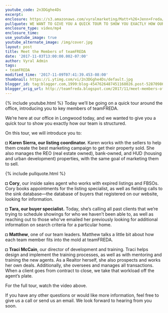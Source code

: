 ```yaml
---
youtube_code: 2n3DGghe4Ds
excerpt:
enclosure: https://s3.amazonaws.com/vyralmarketing/Matt+%26+Jenn+Freda/Video/2017/November/Orlando+Real+Estate+Agent-+Meet+the+Members+of+teamFREDA.mp4
pullquote: WE WANT TO GIVE YOU A QUICK TOUR TO SHOW YOU EXACTLY HOW OUR TEAM IS STRUCTURED.
enclosure_type: video/mp4
enclosure_time:
use_youtube_image: true
youtube_alternate_image: /img/cover.jpg
layout: post
title: Meet the Members of teamFREDA
date: '2017-11-03T13:00:00.002-07:00'
author: Vyral Admin
tags:
- teamFREDA
modified_time: '2017-11-09T07:41:39.453-08:00'
thumbnail: https://i.ytimg.com/vi/2n3DGghe4Ds/default.jpg
blogger_id: tag:blogger.com,1999:blog-4547626487451168026.post-5287098695386782224
blogger_orig_url: http://teamfreda.blogspot.com/2017/11/meet-members-of-team-freda.html
---
```

{% include youtube.html %}
Today we’ll be going on a quick tour around the office, introducing you to key members of teamFREDA.

We’re here at our office in Longwood today, and we wanted to give you a quick tour to show you exactly how our team is structured.

On this tour, we will introduce you to:

◘ **Karen Sierra, our listing coordinator.** Karen works with the sellers to help them create the best marketing campaign to get their property sold. She also manages the REO (real estate owned), bank-owned, and HUD (housing and urban development) properties, with the same goal of marketing them to sell.

{% include pullquote.html %}

◘ **Cory**, our inside sales agent who works with expired listings and FBSOs. Cory books appointments for the listing specialist, as well as fielding calls to the sink database—the database of buyers that registered on our website, looking for information.

◘ **Tara, our buyer specialist.** Today, she’s calling all past clients that we’re trying to schedule showings for who we haven’t been able to, as well as reaching out to those who’ve emailed her previously looking for additional information on search criteria for a particular home.

◘ **Matthew**, one of our team leaders. Matthew talks a little bit about how each team member fits into the mold at teamFREDA.

◘ **Traci McCain**, our director of development and training. Traci helps design and implement the training processes, as well as with mentoring and training the new agents. As a Realtor herself, she also prospects and works her own deals. Additionally, she oversees and manages all transactions. When a client goes from contract to close, we take that workload off the agent’s plate.

For the full tour, watch the video above.

If you have any other questions or would like more information, feel free to give us a call or send us an email. We look forward to hearing from you soon.
